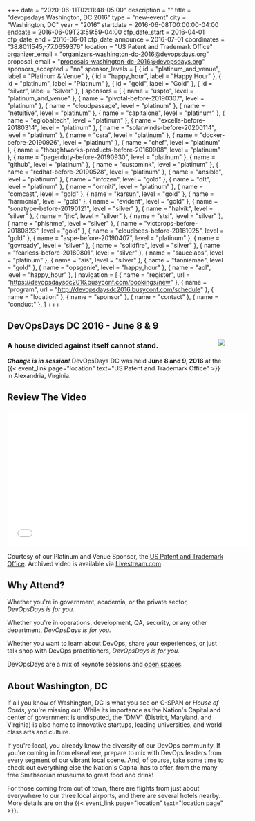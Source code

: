 +++
date = "2020-06-11T02:11:48-05:00"
description = ""
title = "devopsdays Washington, DC 2016"
type = "new-event"
city = "Washington, DC"
year = "2016"
startdate = 2016-06-08T00:00:00-04:00
enddate = 2016-06-09T23:59:59-04:00
cfp_date_start = 2016-04-01
cfp_date_end = 2016-06-01
cfp_date_announce = 2016-07-01
coordinates = "38.8011545,-77.0659376"
location = "US Patent and Trademark Office"
organizer_email = "organizers-washington-dc-2016@devopsdays.org"
proposal_email = "proposals-washington-dc-2016@devopsdays.org"
sponsors_accepted = "no"
sponsor_levels = [
    { id = "platinum_and_venue", label = "Platinum & Venue" },
    { id = "happy_hour", label = "Happy Hour" },
    { id = "platinum", label = "Platinum" },
    { id = "gold", label = "Gold" },
    { id = "silver", label = "Silver" },
]
sponsors = [
    { name = "uspto", level = "platinum_and_venue" },
    { name = "pivotal-before-20190307", level = "platinum" },
    { name = "cloudpassage", level = "platinum" },
    { name = "netuitive", level = "platinum" },
    { name = "capitalone", level = "platinum" },
    { name = "eglobaltech", level = "platinum" },
    { name = "excella-before-20180314", level = "platinum" },
    { name = "solarwinds-before-20200114", level = "platinum" },
    { name = "csra", level = "platinum" },
    { name = "docker-before-20190926", level = "platinum" },
    { name = "chef", level = "platinum" },
    { name = "thoughtworks-products-before-20160908", level = "platinum" },
    { name = "pagerduty-before-20190930", level = "platinum" },
    { name = "github", level = "platinum" },
    { name = "customink", level = "platinum" },
    { name = "redhat-before-20190528", level = "platinum" },
    { name = "ansible", level = "platinum" },
    { name = "infozen", level = "gold" },
    { name = "dlt", level = "platinum" },
    { name = "omniti", level = "platinum" },
    { name = "comcast", level = "gold" },
    { name = "karsun", level = "gold" },
    { name = "harmonia", level = "gold" },
    { name = "evident", level = "gold" },
    { name = "sonatype-before-20190121", level = "silver" },
    { name = "halvik", level = "silver" },
    { name = "jhc", level = "silver" },
    { name = "stsi", level = "silver" },
    { name = "phishme", level = "silver" },
    { name = "victorops-before-20180823", level = "gold" },
    { name = "cloudbees-before-20161025", level = "gold" },
    { name = "aspe-before-20190407", level = "platinum" },
    { name = "govready", level = "silver" },
    { name = "solidfire", level = "silver" },
    { name = "fearless-before-20180801", level = "silver" },
    { name = "saucelabs", level = "platinum" },
    { name = "ais", level = "silver" },
    { name = "fanniemae", level = "gold" },
    { name = "opsgenie", level = "happy_hour" },
    { name = "aol", level = "happy_hour" },
]
navigation = [
    { name = "register", url = "https://devopsdaysdc2016.busyconf.com/bookings/new" },
    { name = "program", url = "http://devopsdaysdc2016.busyconf.com/schedule" },
    { name = "location" },
    { name = "sponsor" },
    { name = "contact" },
    { name = "conduct" },
]
+++
## DevOpsDays DC 2016 - June 8 & 9

<img src="/events/2016/washington-dc/logo.png" style="float:right"/>

### A house divided against itself cannot stand.

**_Change is in session!_**
DevOpsDays DC was held **June 8 and 9, 2016** at the {{< event_link page="location"
text="US Patent and Trademark Office" >}} in Alexandria, Virginia.

## Review The Video

<iframe id="ls_embed_1465391059"
src="//livestream.com/accounts/4828334/events/5290229/player?width=560&height=315&autoPlay=false&mute=false"
width="560" height="315" frameborder="0" scrolling="no"></iframe>

Courtesy of our Platinum and Venue Sponsor, the [US Patent and Trademark
Office](http://www.uspto.gov/). Archived video is available via
[Livestream.com](http://livestream.com/uspto/Devops2016).

## Why Attend?

Whether you're in government, academia, or the private sector, _DevOpsDays is
for you._

Whether you're in operations, development, QA, security, or any other
department, _DevOpsDays is for you._

Whether you want to learn about DevOps, share your experiences, or just talk
shop with DevOps practitioners, _DevOpsDays is for you._

DevOpsDays are a mix of keynote sessions and [open
spaces](http://en.wikipedia.org/wiki/Open_Space_Technology).

## About Washington, DC

If all you know of Washington, DC is what you see on C-SPAN or _House of Cards_,
you're missing out. While its importance as the Nation's Capital and center of
government is undisputed, the "DMV" (District, Maryland, and Virginia) is also
home to innovative startups, leading universities, and world-class arts and
culture.

If you're local, you already know the diversity of our DevOps community. If
you're coming in from elsewhere, prepare to mix with DevOps leaders from every
segment of our vibrant local scene. And, of course, take some time to check out
everything else the Nation's Capital has to offer, from the many free
Smithsonian museums to great food and drink!

For those coming from out of town, there are flights from just about everywhere
to our three local airports, and there are several hotels nearby. More details
are on the {{< event_link page="location" text="location page" >}}.
